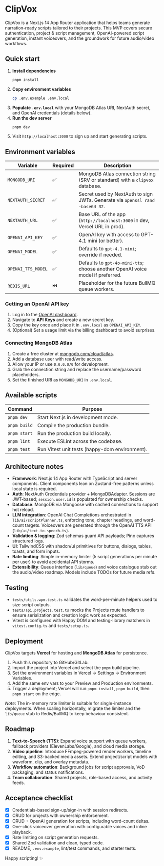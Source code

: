 # ClipVox

ClipVox is a Next.js 14 App Router application that helps teams generate narration-ready scripts tailored to their projects. This MVP covers secure authentication, project & script management, OpenAI-powered script generation, instant voiceovers, and the groundwork for future audio/video workflows.

## Quick start

1. **Install dependencies**
   ```bash
   pnpm install
   ```
2. **Copy environment variables**
   ```bash
   cp .env.example .env.local
   ```
3. **Populate `.env.local`** with your MongoDB Atlas URI, NextAuth secret, and OpenAI credentials (details below).
4. **Run the dev server**
   ```bash
   pnpm dev
   ```
5. Visit `http://localhost:3000` to sign up and start generating scripts.

## Environment variables

| Variable           | Required | Description |
| ------------------ | -------- | ----------- |
| `MONGODB_URI`      | ✅       | MongoDB Atlas connection string (SRV or standard) with a `clipvox` database. |
| `NEXTAUTH_SECRET`  | ✅       | Secret used by NextAuth to sign JWTs. Generate via `openssl rand -base64 32`. |
| `NEXTAUTH_URL`     | ✅       | Base URL of the app (`http://localhost:3000` in dev, Vercel URL in prod). |
| `OPENAI_API_KEY`   | ✅       | OpenAI key with access to GPT-4.1 mini (or better). |
| `OPENAI_MODEL`     | ✅       | Defaults to `gpt-4.1-mini`; override if needed. |
| `OPENAI_TTS_MODEL` | ✅       | Defaults to `gpt-4o-mini-tts`; choose another OpenAI voice model if preferred. |
| `REDIS_URL`        | ⏭️       | Placeholder for the future BullMQ queue workers. |

### Getting an OpenAI API key

1. Log in to the [OpenAI dashboard](https://platform.openai.com/).
2. Navigate to **API Keys** and create a new secret key.
3. Copy the key once and place it in `.env.local` as `OPENAI_API_KEY`.
4. (Optional) Set a usage limit via the billing dashboard to avoid surprises.

### Connecting MongoDB Atlas

1. Create a free cluster at [mongodb.com/cloud/atlas](https://www.mongodb.com/cloud/atlas/register).
2. Add a database user with read/write access.
3. Allow your IP or use `0.0.0.0/0` for development.
4. Grab the connection string and replace the username/password placeholders.
5. Set the finished URI as `MONGODB_URI` in `.env.local`.

## Available scripts

| Command        | Purpose |
| -------------- | ------- |
| `pnpm dev`     | Start Next.js in development mode. |
| `pnpm build`   | Compile the production bundle. |
| `pnpm start`   | Run the production build locally. |
| `pnpm lint`    | Execute ESLint across the codebase. |
| `pnpm test`    | Run Vitest unit tests (happy-dom environment). |

## Architecture notes

- **Framework**: Next.js 14 App Router with TypeScript and server components. Client components lean on Zustand-free patterns unless local state is required.
- **Auth**: NextAuth Credentials provider + MongoDBAdapter. Sessions are JWT-based; `session.user.id` is populated for ownership checks.
- **Database**: MongoDB via Mongoose with cached connections to support hot reload.
- **LLM integration**: OpenAI Chat Completions orchestrated in `lib/ai/scriptPlanner.ts`, enforcing tone, chapter headings, and word-count targets. Voiceovers are generated through the OpenAI TTS API (`lib/ai/text-to-speech.ts`).
- **Validation & logging**: Zod schemas guard API payloads; Pino captures structured logs.
- **UI**: TailwindCSS with shadcn/ui primitives for buttons, dialogs, tables, toasts, and form inputs.
- **Rate limiting**: Simple in-memory limiter (5 script generations per minute per user) to avoid accidental API storms.
- **Extensibility**: Queue interface (`lib/queue`) and voice catalogue stub out the audio/video roadmap. Models include TODOs for future media refs.

## Testing

- `tests/utils.wpm.test.ts` validates the word-per-minute helpers used to size script outputs.
- `tests/api.projects.test.ts` mocks the Projects route handlers to ensure serialization and creation logic work as expected.
- Vitest is configured with Happy DOM and testing-library matchers in `vitest.config.ts` and `tests/setup.ts`.

## Deployment

ClipVox targets **Vercel** for hosting and **MongoDB Atlas** for persistence.

1. Push this repository to GitHub/GitLab.
2. Import the project into Vercel and select the `pnpm` build pipeline.
3. Set the environment variables in Vercel → Settings → Environment Variables.
4. Add the same env vars to your Preview and Production environments.
5. Trigger a deployment; Vercel will run `pnpm install`, `pnpm build`, then `pnpm start` on the edge.

_Note_: The in-memory rate limiter is suitable for single-instance deployments. When scaling horizontally, migrate the limiter and the `lib/queue` stub to Redis/BullMQ to keep behaviour consistent.

## Roadmap

1. **Text-to-Speech (TTS)**: Expand voice support with queue workers, fallback providers (ElevenLabs/Google), and cloud media storage.
2. **Video pipeline**: Introduce FFmpeg-powered render workers, timeline editing, and S3-backed media assets. Extend project/script models with waveform, clip, and overlay metadata.
3. **Workflow automation**: Background jobs for script approvals, VoD packaging, and status notifications.
4. **Team collaboration**: Shared projects, role-based access, and activity feeds.

## Acceptance checklist

- [x] Credentials-based sign-up/sign-in with session redirects.
- [x] CRUD for projects with ownership enforcement.
- [x] CRUD + OpenAI generation for scripts, including word-count deltas.
- [x] One-click voiceover generation with configurable voices and inline playback.
- [x] Rate limiting on script generation requests.
- [x] Shared Zod validation and clean, typed code.
- [x] README, `.env.example`, lint/test commands, and starter tests.

Happy scripting! ✨
